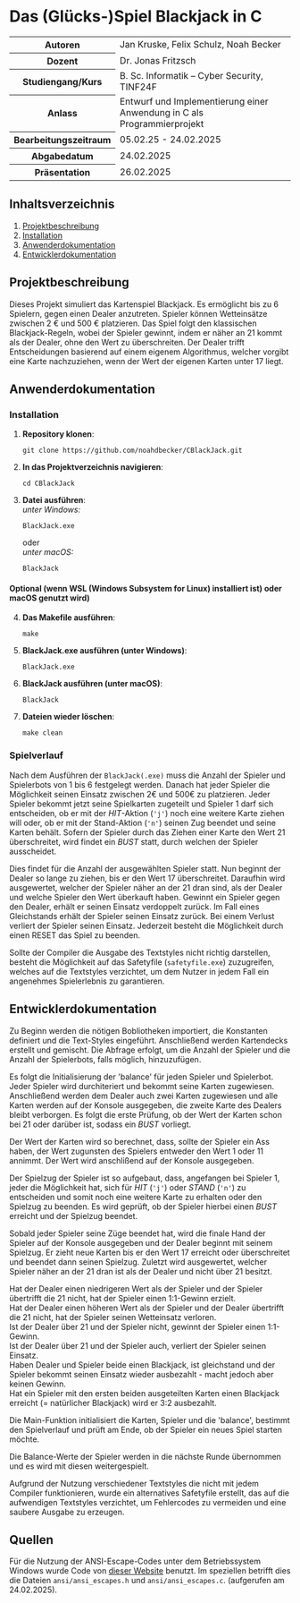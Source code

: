 # Das (Glücks-)Spiel Blackjack in C



<table>
<tr><th>Autoren</th><td>Jan Kruske, Felix Schulz, Noah Becker</td></tr>
<tr><th>Dozent</th><td>Dr. Jonas Fritzsch</td></tr>
<tr><th>Studiengang/Kurs</th><td>B. Sc. Informatik – Cyber Security, TINF24F</td></tr>
<tr><th>Anlass</th><td>Entwurf und Implementierung einer Anwendung in C als Programmierprojekt</td></tr>
<tr><th>Bearbeitungszeitraum</th><td>05.02.25 - 24.02.2025</td></tr>
<tr><th>Abgabedatum</th><td>24.02.2025</td></tr>
<tr><th>Präsentation</th><td>26.02.2025</td></tr>
</table>

## Inhaltsverzeichnis
1. [Projektbeschreibung](#projektbeschreibung)
2. [Installation](#installation)
3. [Anwenderdokumentation](#anwenderdokumentation)
4. [Entwicklerdokumentation](#entwicklerdokumentation)

## Projektbeschreibung
Dieses Projekt simuliert das Kartenspiel Blackjack. Es ermöglicht bis zu 6 Spielern, gegen einen Dealer anzutreten. Spieler können Wetteinsätze zwischen 2 € und 500 € platzieren. Das Spiel folgt den klassischen Blackjack-Regeln, wobei der Spieler gewinnt, indem er näher an 21 kommt als der Dealer, ohne den Wert zu überschreiten. Der Dealer trifft Entscheidungen basierend auf einem eigenem Algorithmus, welcher vorgibt eine Karte nachzuziehen, wenn der Wert der eigenen Karten unter 17 liegt.

## Anwenderdokumentation
### Installation
1. **Repository klonen**:
   ```
   git clone https://github.com/noahdbecker/CBlackJack.git
3. **In das Projektverzeichnis navigieren**:
   ```
   cd CBlackJack
5. **Datei ausführen**:<br>
   *unter Windows:*
   ```
   BlackJack.exe
   ```
   oder<br>
   *unter macOS:*
   ```
   BlackJack
   ```

#### Optional (wenn WSL (Windows Subsystem for Linux) installiert ist) oder macOS genutzt wird)
4. **Das Makefile ausführen**:
   ```
   make
   ```
6. **BlackJack.exe ausführen (unter Windows)**:
   ```
   BlackJack.exe
   ```
7. **BlackJack ausführen (unter macOS)**:
   ```
   BlackJack
   ```
8. **Dateien wieder löschen**:
   ```
   make clean
   ```

### Spielverlauf
Nach dem Ausführen der `BlackJack(.exe)` muss die Anzahl der Spieler und Spielerbots von 1 bis 6 festgelegt werden. Danach hat jeder Spieler die Möglichkeit seinen Einsatz zwischen 2€ und 500€ zu platzieren. Jeder Spieler bekommt jetzt seine Spielkarten zugeteilt und Spieler 1 darf sich entscheiden, ob er mit der *HIT*-Aktion (`'j'`) noch eine weitere Karte ziehen will oder, ob er mit der Stand-Aktion (`'n'`) seinen Zug beendet und seine Karten behält. Sofern der Spieler durch das Ziehen einer Karte den Wert 21 überschreitet, wird findet ein *BUST* statt, durch welchen der Spieler ausscheidet. 

Dies findet für die Anzahl der ausgewählten Spieler statt. Nun beginnt der Dealer so lange zu ziehen, bis er den Wert 17 überschreitet. Daraufhin wird ausgewertet, welcher der Spieler näher an der 21 dran sind, als der Dealer und welche Spieler den Wert überkauft haben. Gewinnt ein Spieler gegen den Dealer, erhält er seinen Einsatz verdoppelt zurück. Im Fall eines Gleichstands erhält der Spieler seinen Einsatz zurück. Bei einem Verlust verliert der Spieler seinen Einsatz. Jederzeit besteht die Möglichkeit durch einen RESET das Spiel zu beenden.

Sollte der Compiler die Ausgabe des Textstyles nicht richtig darstellen, besteht die Möglichkeit auf das Safetyfile (`safetyfile.exe`) zuzugreifen, welches auf die Textstyles verzichtet, um dem Nutzer in jedem Fall ein angenehmes Spielerlebnis zu garantieren.

## Entwicklerdokumentation
Zu Beginn werden die nötigen Bobliotheken importiert, die Konstanten definiert und die Text-Styles eingeführt. Anschließend werden Kartendecks erstellt und gemischt. Die Abfrage erfolgt, um die Anzahl der Spieler und die Anzahl der Spielerbots, falls möglich, hinzuzufügen. 

Es folgt die Initialisierung der 'balance' für jeden Spieler und Spielerbot. Jeder Spieler wird durchiteriert und bekommt seine Karten zugewiesen. Anschließend werden dem Dealer auch zwei Karten zugewiesen und alle Karten werden auf der Konsole ausgegeben, die zweite Karte des Dealers bleibt verborgen.
Es folgt die erste Prüfung, ob der Wert der Karten schon bei 21 oder darüber ist, sodass ein *BUST* vorliegt.

Der Wert der Karten wird so berechnet, dass, sollte der Spieler ein Ass haben, der Wert zugunsten des Spielers entweder den Wert 1 oder 11 annimmt. Der Wert wird anschlißend auf der Konsole ausgegeben.

Der Spielzug der Spieler ist so aufgebaut, dass, angefangen bei Spieler 1, jeder die Möglichkeit hat, sich für *HIT* (`'j'`) oder *STAND* (`'n'`) zu entscheiden und somit noch eine weitere Karte zu erhalten oder den Spielzug zu beenden. Es wird geprüft, ob der Spieler hierbei einen *BUST* erreicht und der Spielzug beendet.

Sobald jeder Spieler seine Züge beendet hat, wird die finale Hand der Spieler auf der Konsole ausgegeben und der Dealer beginnt mit seinem Spielzug. Er zieht neue Karten bis er den Wert 17 erreicht oder überschreitet und beendet dann seinen Spielzug. Zuletzt wird ausgewertet, welcher Spieler näher an der 21 dran ist als der Dealer und nicht über 21 besitzt.

Hat der Dealer einen niedrigeren Wert als der Spieler und der Spieler übertrifft die 21 nicht, hat der Spieler einen 1:1-Gewinn erzielt.<br>
Hat der Dealer einen höheren Wert als der Spieler und der Dealer übertrifft die 21 nicht, hat der Spieler seinen Wetteinsatz verloren.<br>
Ist der Dealer über 21 und der Spieler nicht, gewinnt der Spieler einen 1:1-Gewinn.<br>
Ist der Dealer über 21 und der Spieler auch, verliert der Spieler seinen Einsatz.<br>
Haben Dealer und Spieler beide einen Blackjack, ist gleichstand und der Spieler bekommt seinen Einsatz wieder ausbezahlt - macht jedoch aber keinen Gewinn.<br>
Hat ein Spieler mit den ersten beiden ausgeteilten Karten einen Blackjack erreicht (= natürlicher Blackjack) wird er 3:2 ausbezahlt.

Die Main-Funktion initialisiert die Karten, Spieler und die 'balance', bestimmt den Spielverlauf und prüft am Ende, ob der Spieler ein neues Spiel starten möchte.

Die Balance-Werte der Spieler werden in die nächste Runde übernommen und es wird mit diesen weitergespielt.

Aufgrund der Nutzung verschiedener Textstyles die nicht mit jedem Compiler funktionieren, wurde ein alternatives Safetyfile erstellt, das auf die aufwendigen Textstyles verzichtet, um Fehlercodes zu vermeiden und eine saubere Ausgabe zu erzeugen.

## Quellen
Für die Nutzung der ANSI-Escape-Codes unter dem Betriebssystem Windows wurde Code von [dieser Website](https://solarianprogrammer.com/2019/04/08/c-programming-ansi-escape-codes-windows-macos-linux-terminals/) benutzt. Im speziellen betrifft dies die Dateien `ansi/ansi_escapes.h` und `ansi/ansi_escapes.c`. (aufgerufen am 24.02.2025).
